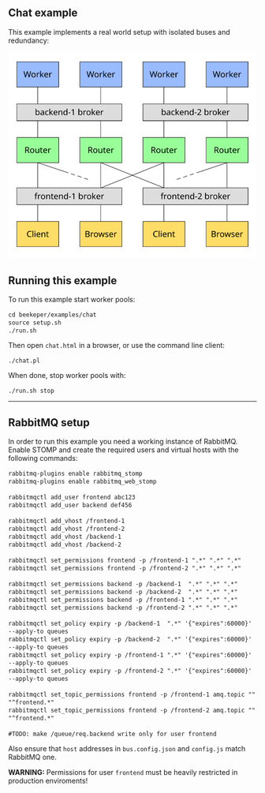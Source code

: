 ## Chat example

This example implements a real world setup with isolated buses and redundancy:

![](../../doc/images/chat.svg)


## Running this example

To run this example start worker pools:
```
cd beekeper/examples/chat
source setup.sh
./run.sh
```
Then open `chat.html` in a browser, or use the command line client:

```
./chat.pl
```
When done, stop worker pools with:
```
./run.sh stop
```

---
## RabbitMQ setup

In order to run this example you need a working instance of RabbitMQ. Enable STOMP and create the 
required users and virtual hosts with the following commands:

```
rabbitmq-plugins enable rabbitmq_stomp
rabbitmq-plugins enable rabbitmq_web_stomp

rabbitmqctl add_user frontend abc123
rabbitmqctl add_user backend def456

rabbitmqctl add_vhost /frontend-1
rabbitmqctl add_vhost /frontend-2
rabbitmqctl add_vhost /backend-1
rabbitmqctl add_vhost /backend-2

rabbitmqctl set_permissions frontend -p /frontend-1 ".*" ".*" ".*"
rabbitmqctl set_permissions frontend -p /frontend-2 ".*" ".*" ".*"

rabbitmqctl set_permissions backend -p /backend-1  ".*" ".*" ".*"
rabbitmqctl set_permissions backend -p /backend-2  ".*" ".*" ".*"
rabbitmqctl set_permissions backend -p /frontend-1 ".*" ".*" ".*"
rabbitmqctl set_permissions backend -p /frontend-2 ".*" ".*" ".*"

rabbitmqctl set_policy expiry -p /backend-1  ".*" '{"expires":60000}' --apply-to queues
rabbitmqctl set_policy expiry -p /backend-2  ".*" '{"expires":60000}' --apply-to queues
rabbitmqctl set_policy expiry -p /frontend-1 ".*" '{"expires":60000}' --apply-to queues
rabbitmqctl set_policy expiry -p /frontend-2 ".*" '{"expires":60000}' --apply-to queues

rabbitmqctl set_topic_permissions frontend -p /frontend-1 amq.topic "" "^frontend.*"
rabbitmqctl set_topic_permissions frontend -p /frontend-2 amq.topic "" "^frontend.*"

#TODO: make /queue/req.backend write only for user frontend
```
Also ensure that `host` addresses in `bus.config.json` and `config.js` match RabbitMQ one.

**WARNING:** Permissions for user `frontend` must be heavily restricted in production enviroments!
